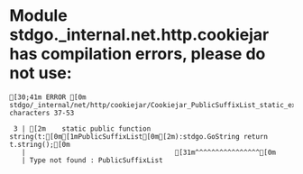 # Module stdgo._internal.net.http.cookiejar has compilation errors, please do not use:
```
[30;41m ERROR [0m stdgo/_internal/net/http/cookiejar/Cookiejar_PublicSuffixList_static_extension.hx:3: characters 37-53

 3 | [2m    static public function string(t:[0m[1mPublicSuffixList[0m[2m):stdgo.GoString return t.string();[0m
   |                                     [31m^^^^^^^^^^^^^^^^[0m
   | Type not found : PublicSuffixList


```


